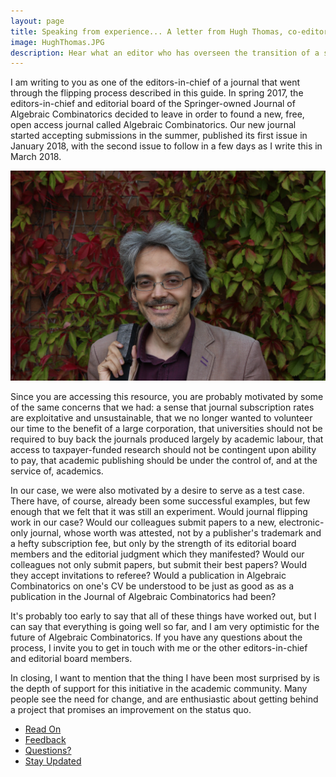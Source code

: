 ```yaml
---
layout: page
title: Speaking from experience... A letter from Hugh Thomas, co-editor of Algebraic Combinatorics
image: HughThomas.JPG
description: Hear what an editor who has overseen the transition of a scholarly journal from the subscription model to open access learned from the experience.
---
```

I am writing to you as one of the editors-in-chief of a journal that went through
the flipping process described in this guide.  In spring 2017, the editors-in-chief
and editorial board of the Springer-owned Journal of Algebraic Combinatorics
decided to leave in order to found a new, free, open access journal called
Algebraic Combinatorics.  Our new journal started accepting submissions in the
summer, published its first issue in January 2018, with the second issue to follow
in a few days as I write this in March 2018.  

<span class="image fit"><img src="assets/images/HughThomas.JPG" alt="" /></span>

Since you are accessing this resource, you are probably motivated by some of the same
concerns that we had: a sense that journal subscription rates are exploitative and
unsustainable, that we no longer wanted to volunteer our time to the benefit of a
large corporation, that universities should not be required to buy back the journals
produced largely by academic labour, that access to taxpayer-funded research
should not be contingent upon ability to pay, that academic publishing should be
under the control of, and at the service of, academics.

In our case, we were also motivated by a desire to serve as a test case.  There have,
of course, already been some successful examples, but few enough that we felt that
it was still an experiment.  Would journal flipping work in our case?  Would our
colleagues submit  papers to a new, electronic-only journal, whose worth was attested,
not by a publisher's trademark and a hefty subscription fee, but only by the strength of
its editorial board members and the editorial judgment which they manifested?  Would
our colleagues not only submit papers, but submit their best papers? Would they accept
invitations to referee?  Would a publication in Algebraic Combinatorics on one's CV be
understood to be just as good as as a publication in the Journal of Algebraic
Combinatorics had been?

It's probably too early to say that all of these things have worked out, but I can say that
everything is going well so far, and I am very optimistic for the future of Algebraic
Combinatorics.  If you have any questions about the process, I invite you to get in
touch with me or the other editors-in-chief and editorial board members.  

In closing, I want to mention that the thing I have been most surprised by is the depth of
support for this initiative in the academic community.  Many people see the need for
change, and are enthusiastic about getting behind a project that promises an improvement
on the status quo.

<ul class="actions">
  <li><a href="/why-open-access-and-why-now" class="button special big">Read On</a></li>
  <li><a href="/feedback" class="button small">Feedback</a></li>
  <li><a href="/feedback" class="button small">Questions?</a></li>
  <li><a href="/updates" class="button small">Stay Updated</a></li>
</ul>
